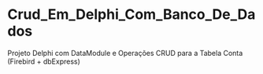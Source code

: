 # Crud_Em_Delphi_Com_Banco_De_Dados
Projeto Delphi com DataModule e Operações CRUD para a Tabela Conta (Firebird + dbExpress)
